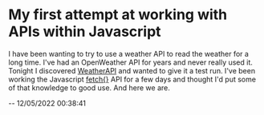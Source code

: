 # My first attempt at working with APIs within Javascript

I have been wanting to try to use a weather API to read the weather for a long time. I've had an OpenWeather API for years and never really used it. Tonight I discovered [WeatherAPI][1] and wanted to give it a test run. I've been working the Javascript [fetch{}][2] API for a few days and thought I'd put some of that knowledge to good use. And here we are.

[1]: https://www.weatherapi.com "Weather API is the ultimate weather and geolocation API trusted by +100K users worldwide"
[2]: https://developer.mozilla.org/en-US/docs/Web/API/fetch "the process of fetching a resource from the network, returning a promise which is fulfilled once the response is available"


-- 12/05/2022 00:38:41